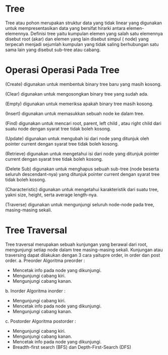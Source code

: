 # Tree
Tree atau pohon merupakan struktur data yang tidak linear yang digunakan untuk mempresentasikan data yang bersifat hirarki antara elemen-elemennya. Definisi tree yaitu kumpulan elemen yang salah satu elemennya disebut root (akar) dan elemen yang lain disebut simpul ( node) yang terpecah menjadi sejumlah kumpulan yang tidak saling berhubungan satu sama lain yang disebut sub-tree atau cabang.
# Operasi Operasi Pada Tree
(Create) digunakan untuk membentuk binary tree baru yang masih kosong.

(Clear) digunakan untuk mengosongkan binary tree yang sudah ada.

(Empty) digunakan untuk memeriksa apakah binary tree masih kosong.

(Insert) digunakan untuk memasukkan sebuah node ke dalam tree.

(Find) digunakan untuk mencari root, parent, left child , atau right child dari suatu node dengan syarat tree tidak boleh kosong.

(Update) digunakan untuk mengubah isi dari node yang ditunjuk oleh pointer current dengan syarat tree tidak boleh kosong.

(Retrieve) digunakan untuk mengetahui isi dari node yang ditunjuk pointer current dengan syarat tree tidak boleh kosong.

(Delete Sub) digunakan untuk menghapus sebuah sub-tree (node beserta seluruh descendant-nya) yang ditunjuk pointer current dengan syarat tree tidak boleh kosong.

(Characteristic)  digunakan untuk mengetahui karakteristik dari suatu tree, yakni size, height, serta average length-nya.

(Traverse) digunakan untuk mengunjungi seluruh node-node pada tree, masing-masing sekali.

# Tree Traversal
Tree traversal merupakan sebuah kunjungan yang berawal dari root, mengunjungi setiap node dalam tree masing-masing sekali. Kunjungan atau traversing dapat dilakukan dengan 3 cara yaitupre order, in order dan post order.
a. Preorder
Algoritma preorder :
- Mencetak info pada node yang dikunjungi.
- Mengunjungi cabang kiri. 
- Mengunjungi cabang kanan.

b. Inorder
Algoritma inorder :
- Mengunjungi cabang kiri.
- Mencetak info pada node yang dikunjungi. 
- Mengunjungi cabang kanan.

c. Postorder
Algoritma postorder :
- Mengunjungi cabang kiri.
- Mengunjungi cabang kanan.
- Mencetak info pada node yang dikunjungi.
- Breadth-first search (BFS) dan Depth-First-Search (DFS)

